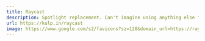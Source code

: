 ```yaml
---
title: Raycast
description: Spotlight replacement. Can't imagine using anything else for MacOS. Makes me 5x more productive.
url: https://kulp.in/raycast
image: https://www.google.com/s2/favicons?sz=128&domain_url=https://raycast.com
---
```

